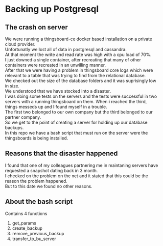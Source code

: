 # Backing up Postgresql  

## The crash on server  

We were running a thingsboard-ce docker based installation on a private cloud provider.  
Unfortunatly we lost all of data in postgresql and cassandra.  
At that moment the write and read rate was high with a cpu load of 70%.  
I just downed a single container, after recreating that many of other containers were recreated in an unwilling manner.  
After that we were having a problem in thingsboard core logs which were relevant to a table that was trying to find from the relational database.  
We checked out the size of the database folders and it was suprisingly low in size.  
We understood that we have stocked into a disaster.  
I was doing some tests on the servers and the tests were successful in two servers with a running thingsboard on them. When i reached the third, things messeds up and I found myself in a trouble.  
The first two belonged to our own company but the third belonged to our partner company.  
So we get to the point of creating a server for holding up our database backups.  
In this repo we have a bash script that must run on the server were the thingsboards is being installed.  

## Reasons that the disaster happened  

I found that one of my colleagues partnering me in maintaning servers have requested a snapshot dating back in 3 month.  
I checked on the problem on the net and it stated that this could be the reason the problem happened.  
But to this date we found no other reasons.  

## About the bash script  

Contains 4 functions  
1. get_params  
2. create_backup   
3. remove_previous_backup  
4. transfer_to_bu_server
